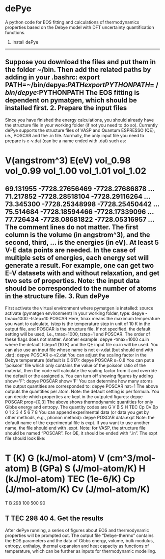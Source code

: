 # dePye
A python code for EOS fitting and calculations of thermodynamics properties based on the Debye model with DFT uncertainty quantification functions.

1.	Install dePye
---
Suppose you download the files and put them in the folder ~/bin. Then add the related paths by adding in your .bashrc:
export PATH=~/bin/depye:$PATH
export PYTHONPATH=~/bin/depye:$PYTHONPATH
The EOS fitting is dependent on pymatgen, which should be installed first.
2.	Prepare the input files
---
Since you have finished the energy calculations, you should already have the structure file in your working folder (if not you need to do so). Currently dePye supports the structure files of VASP and Quantum ESPRESSO (QE), i.e., POSCAR and the .in file. 
Normally, the only input file you need to prepare is e-v.dat (can be a name ended with .dat) such as:
# V(angstrom^3) E(eV) vol_0.98 vol_0.99 vol_1.00 vol_1.01 vol_1.02

69.131955   -7728.27656469   -7728.27686878   …
71.217852   -7728.28518104   -7728.29116264   …
73.345300   -7728.25348998   -7728.25450442   …
75.514684   -7728.18594466   -7728.17339096   …
77.726434   -7728.08681822   -7728.05316957   …
The comment lines do not matter. The first column is the volume (in angstrom^3), and the second, third, … is the energies (in eV). At least 5 V-E data points are needed. In the case of multiple sets of energies, each energy set will generate a result. For example, one can get two E-V datasets with and without relaxation, and get two sets of properties.
Note: the input data should be corresponded to the number of atoms in the structure file. 
3.	Run dePye
---
First activate the virtual environment where pymatgen is installed:
source activate (pymatgen environment)
In your working folder, type:
depye -tmax=1000 –tstep=10 POSCAR
Here,  tmax means the maximum temperature you want to calculate, tstep is the temperature step in unit of 10 K in the output file, and POSCAR is the structure file. If not specified, the default setting will be used, i.e., tmax=1000, tstep=1 and POSCAR. The order of these flags does not matter. Another example:
depye -tmax=1000 cu.in
where the default tstep=1 (10 K) and the QE input file cu.in will be used.
You can also use an input file whose name is not e-v.dat (but should end with .dat):
depye POSCAR e-v2.dat
You can adjust the scaling factor in the Debye temperature (default is 0.617):
depye POSCAR s=0.8
You can put a 'poisson' file which only contains the value of the poisson ratio of the material, then the code will calculate the scaling factor from it and override the default or the assigned s.
You can turn off showing figures by adding show='F':
depye POSCAR show='F'
You can determine how many atoms the output quantities are corresponded to:
depye POSCAR nat=1 
The above outputs the quantities per atom.
Note: the default setting is per formula.
You can decide which properties are kept in the outputed figures:
depye POSCAR prop=[0,3]
The above shows thermodynamic quantities for only Gibbs energy and entropy. The quantity codes are
G V B S H TEC Cp Cv Bp
0 1 2 3 4  5  6  7  8
You can append experimental data (or data you get by other methods, e.g., phonon method):
depye POSCAR data.expt
Note: the default name of the experimental file is expt. If you want to use another name, the file should end with .expt. 
Note: for VASP, the structure file should be named “POSCAR”. For QE, it should be ended with “.in”. The expt file should look like:
# T (K) G (kJ/mol-atom) V (cm^3/mol-atom) B (GPa) S (J/mol-atom/K) H (kJ/mol-atom) TEC (1e-6/K) Cp (J/mol-atom/K) Cv (J/mol-atom/K)
T B
298 100
500  90

T TEC
298 40
4.	Get the results
---
After dePye running, a series of figures about EOS and thermodynamic properties will be prompted out.  The output file “Debye-thermo” contains the EOS parameters and the data of Gibbs energy, volume, bulk modulus, entropy, enthalpy, thermal expansion and heat capacity as functions of temperature, which can be further as inputs for thermodynamic modelling. 
